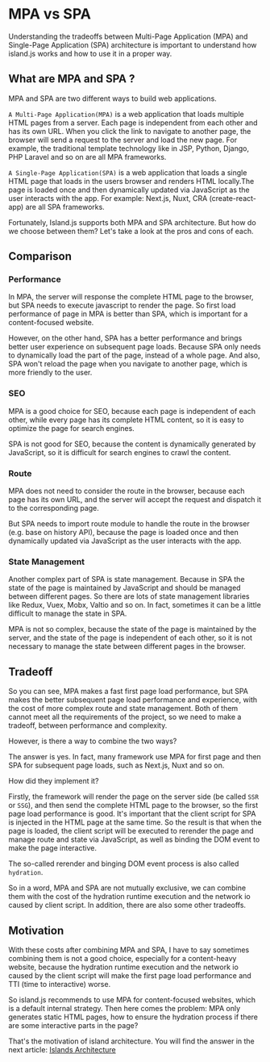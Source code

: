 # MPA vs SPA

Understanding the tradeoffs between Multi-Page Application (MPA) and Single-Page Application (SPA) architecture is important to understand how island.js works and how to use it in a proper way.

## What are MPA and SPA ?

MPA and SPA are two different ways to build web applications.

`A Multi-Page Application(MPA)` is a web application that loads multiple HTML pages from a server. Each page is independent from each other and has its own URL. When you click the link to navigate to another page, the browser will send a request to the server and load the new page. For example, the traditional template technology like in JSP, Python, Django, PHP Laravel and so on are all MPA frameworks.

`A Single-Page Application(SPA)` is a web application that loads a single HTML page that loads in the users browser and renders HTML locally.The page is loaded once and then dynamically updated via JavaScript as the user interacts with the app. For example: Next.js, Nuxt, CRA (create-react-app) are all SPA frameworks.

Fortunately, Island.js supports both MPA and SPA architecture. But how do we choose between them? Let's take a look at the pros and cons of each.

## Comparison

### Performance

In MPA, the server will response the complete HTML page to the browser, but SPA needs to execute javascript to render the page. So first load performance of page in MPA is better than SPA, which is important for a content-focused website.

However, on the other hand, SPA has a better performance and brings better user experience on subsequent page loads. Because SPA only needs to dynamically load the part of the page, instead of a whole page. And also, SPA won't reload the page when you navigate to another page, which is more friendly to the user.

### SEO

MPA is a good choice for SEO, because each page is independent of each other, while every page has its complete HTML content, so it is easy to optimize the page for search engines.

SPA is not good for SEO, because the content is dynamically generated by JavaScript, so it is difficult for search engines to crawl the content.

### Route

MPA does not need to consider the route in the browser, because each page has its own URL, and the server will accept the request and dispatch it to the corresponding page.

But SPA needs to import route module to handle the route in the browser (e.g. base on history API), because the page is loaded once and then dynamically updated via JavaScript as the user interacts with the app.

### State Management

Another complex part of SPA is state management. Because in SPA the state of the page is maintained by JavaScript and should be managed between different pages. So there are lots of state management libraries like Redux, Vuex, Mobx, Valtio and so on. In fact, sometimes it can be a little difficult to manage the state in SPA.

MPA is not so complex, because the state of the page is maintained by the server, and the state of the page is independent of each other, so it is not necessary to manage the state between different pages in the browser.

## Tradeoff

So you can see, MPA makes a fast first page load performance, but SPA makes the better subsequent page load performance and experience, with the cost of more complex route and state management. Both of them cannot meet all the requirements of the project, so we need to make a tradeoff, between performance and complexity.

However, is there a way to combine the two ways?

The answer is yes. In fact, many framework use MPA for first page and then SPA for subsequent page loads, such as Next.js, Nuxt and so on.

How did they implement it?

Firstly, the framework will render the page on the server side (be called `SSR` or `SSG`), and then send the complete HTML page to the browser, so the first page load performance is good. It's important that the client script for SPA is injected in the HTML page at the same time. So the result is that when the page is loaded, the client script will be executed to rerender the page and manage route and state via JavaScript, as well as binding the DOM event to make the page interactive.

The so-called rerender and binging DOM event process is also called `hydration`.

So in a word, MPA and SPA are not mutually exclusive, we can combine them with the cost of the hydration runtime execution and the network io caused by client script. In addition, there are also some other tradeoffs.

## Motivation

With these costs after combining MPA and SPA, I have to say sometimes combining them is not a good choice, especially for a content-heavy website, because the hydration runtime execution and the network io caused by the client script will make the first page load performance and TTI (time to interactive) worse.

So island.js recommends to use MPA for content-focused websites, which is a default internal strategy. Then here comes the problem: MPA only generates static HTML pages, how to ensure the hydration process if there are some interactive parts in the page?

That's the motivation of island architecture. You will find the answer in the next article: [Islands Architecture](/en/guide/islands-arch)
